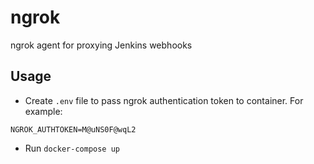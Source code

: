 # ngrok
ngrok agent for proxying Jenkins webhooks

## Usage
* Create `.env` file to pass ngrok authentication token to container. For example:
```
NGROK_AUTHTOKEN=M@uNS0F@wqL2
```
* Run `docker-compose up`